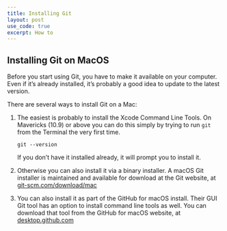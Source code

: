 ```yaml
---
title: Installing Git
layout: post
use_code: true
excerpt: How to 
---
```


## Installing Git on MacOS

Before you start using Git, you have to make it available on your computer. 
Even if it’s already installed, it’s probably a good idea to update to the latest version.

There are several ways to install Git on a Mac:

1.	The easiest is probably to install the Xcode Command Line Tools. On Mavericks (10.9) or above you can do this simply by trying to run ```git``` from the 
	Terminal the very first time.
	
	```
	git --version
	```
	If you don’t have it installed already, it will prompt you to install it.
2.	Otherwise you can also install it via a binary installer. A macOS Git installer is maintained and available for download at the Git website, 
	at [git-scm.com/download/mac](https://git-scm.com/download/mac)
3. 	You can also install it as part of the GitHub for macOS install. Their GUI Git tool has an option to install command line tools as well. 
	You can download that tool from the GitHub for macOS website, at [desktop.github.com](https://desktop.github.com)

